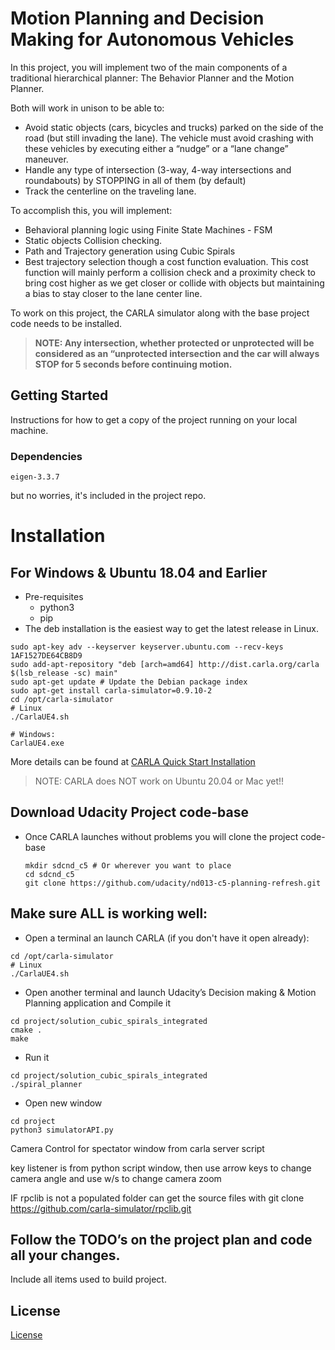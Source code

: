# Motion Planning and Decision Making for Autonomous Vehicles

In this project, you will implement two of the main components of a traditional hierarchical planner: The Behavior Planner and the Motion Planner. 

Both will work in unison to be able to:
* Avoid static objects (cars, bicycles and trucks) parked on the side of the road (but still invading the lane). The vehicle must avoid crashing with these vehicles by executing either a “nudge” or a “lane change” maneuver.
* Handle any type of intersection (3-way,  4-way intersections and roundabouts) by STOPPING in all of them (by default)
* Track the centerline on the traveling lane.

To accomplish this, you will implement:

* Behavioral planning logic using Finite State Machines - FSM
* Static objects Collision checking.
* Path and Trajectory generation using Cubic Spirals
* Best trajectory selection though a cost function evaluation. This cost function will mainly perform a collision check and a proximity check to bring cost higher as we get closer or collide with objects but maintaining a bias to stay closer to the lane center line.

To work on this project, the CARLA simulator along with the base project code needs to be installed.

> **NOTE: Any intersection, whether protected or unprotected will be considered as an “unprotected intersection and the car will always STOP for 5 seconds before continuing motion.**


## Getting Started

Instructions for how to get a copy of the project running on your local machine.

### Dependencies

```
eigen-3.3.7
```
but no worries, it's included in the project repo.

# Installation
 
## For Windows & Ubuntu 18.04 and Earlier
* Pre-requisites
   * python3
   * pip
* The deb installation is the easiest way to get the latest release in Linux.
```
sudo apt-key adv --keyserver keyserver.ubuntu.com --recv-keys 1AF1527DE64CB8D9
sudo add-apt-repository "deb [arch=amd64] http://dist.carla.org/carla $(lsb_release -sc) main"
sudo apt-get update # Update the Debian package index
sudo apt-get install carla-simulator=0.9.10-2 
cd /opt/carla-simulator
# Linux
./CarlaUE4.sh

# Windows:
CarlaUE4.exe
```

More details can be found at [CARLA Quick Start Installation](https://carla.readthedocs.io/en/latest/start_quickstart/)  
> NOTE: CARLA does NOT work on Ubuntu 20.04 or Mac yet!!
 
## Download Udacity Project code-base    
* Once CARLA launches without problems you will clone the project code-base
   ```
   mkdir sdcnd_c5 # Or wherever you want to place
   cd sdcnd_c5
   git clone https://github.com/udacity/nd013-c5-planning-refresh.git
   ```
 
Make sure ALL is working well:
---------------
   * Open a terminal an launch CARLA (if you don't have it open already):
   ```
   cd /opt/carla-simulator
   # Linux
   ./CarlaUE4.sh
   ```   
   * Open another terminal and launch Udacity’s Decision making & Motion Planning application and Compile it
```
cd project/solution_cubic_spirals_integrated
cmake .
make
```
* Run it

```
cd project/solution_cubic_spirals_integrated
./spiral_planner
```

* Open new window

```
cd project
python3 simulatorAPI.py
```

Camera Control for spectator window from carla server script

key listener is from python script window, then use arrow keys to change camera angle
and use w/s to change camera zoom

IF rpclib is not a populated folder can get the source files with
git clone https://github.com/carla-simulator/rpclib.git

## Follow the TODO’s on the project plan and code all your changes.

Include all items used to build project.

## License
[License](../LICENSE.md)

